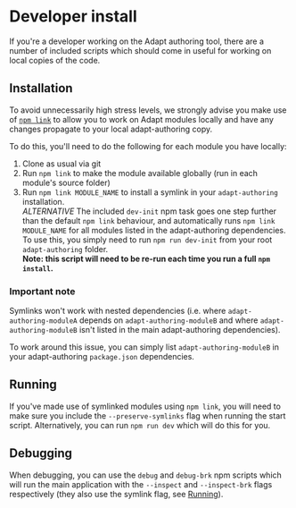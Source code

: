 # Developer install
If you're a developer working on the Adapt authoring tool, there are a number of included scripts which should come in useful for working on local copies of the code.

## Installation
To avoid unnecessarily high stress levels, we strongly advise you make use of [`npm link`](https://docs.npmjs.com/cli/link) to allow you to work on Adapt modules locally and have any changes propagate to your local adapt-authoring copy.

To do this, you'll need to do the following for each module you have locally:
1. Clone as usual via git
2. Run `npm link` to make the module available globally (run in each module's source folder)
3. Run `npm link MODULE_NAME` to install a symlink in your `adapt-authoring` installation.<br/>_ALTERNATIVE_ The included `dev-init` npm task goes one step further than the default `npm link` behaviour, and automatically runs `npm link MODULE_NAME` for all modules listed in the adapt-authoring dependencies. To use this, you simply need to run `npm run dev-init` from your root `adapt-authoring` folder.<br/>**Note: this script will need to be re-run each time you run a full `npm install`.**

### Important note
Symlinks won't work with nested dependencies (i.e. where `adapt-authoring-moduleA` depends on `adapt-authoring-moduleB` and where `adapt-authoring-moduleB` isn't listed in the main adapt-authoring dependencies).

To work around this issue, you can simply list `adapt-authoring-moduleB` in your adapt-authoring `package.json` dependencies.

## Running
If you've made use of symlinked modules using `npm link`, you will need to make sure you include the `--preserve-symlinks` flag when running the start script. Alternatively, you can run `npm run dev` which will do this for you.

## Debugging
When debugging, you can use the `debug` and `debug-brk` npm scripts which will run the main application with the `--inspect` and `--inspect-brk` flags respectively (they also use the symlink flag, see [Running](#Running)).